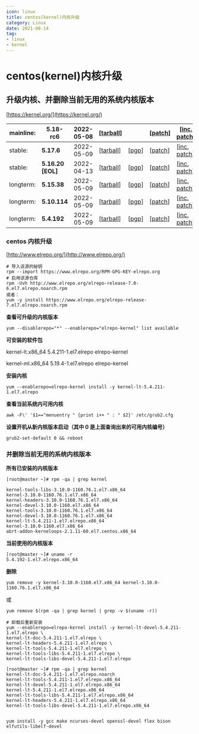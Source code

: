 ```yaml
---
icon: linux
title: centos(kernel)内核升级
category: Linux
date: 2021-08-14
tag:
- linux
- kernel
---
```



<!-- more -->


# centos(kernel)内核升级



## 升级内核、并删除当前无用的系统内核版本

[https://kernel.org/](https://kernel.org/)

| mainline: | **5.18-rc6**      | 2022-05-08 | [[tarball](https://git.kernel.org/torvalds/t/linux-5.18-rc6.tar.gz)]            |                                                                               | [[patch](https://git.kernel.org/torvalds/p/v5.18-rc6/v5.17)]              | [[inc. patch](https://git.kernel.org/torvalds/p/v5.18-rc6/v5.18-rc5)]                   | [[view diff](https://git.kernel.org/torvalds/ds/v5.18-rc6/v5.18-rc5)] | [[browse](https://git.kernel.org/torvalds/h/v5.18-rc6)] |                                                                                |
|-----------|-------------------|------------|---------------------------------------------------------------------------------|-------------------------------------------------------------------------------|---------------------------------------------------------------------------|-----------------------------------------------------------------------------------------|-----------------------------------------------------------------------|---------------------------------------------------------|--------------------------------------------------------------------------------|
| stable:   | **5.17.6**        | 2022-05-09 | [[tarball](https://cdn.kernel.org/pub/linux/kernel/v5.x/linux-5.17.6.tar.xz)]   | [[pgp](https://cdn.kernel.org/pub/linux/kernel/v5.x/linux-5.17.6.tar.sign)]   | [[patch](https://cdn.kernel.org/pub/linux/kernel/v5.x/patch-5.17.6.xz)]   | [[inc. patch](https://cdn.kernel.org/pub/linux/kernel/v5.x/incr/patch-5.17.5-6.xz)]     | [[view diff](https://git.kernel.org/stable/ds/v5.17.6/v5.17.5)]       | [[browse](https://git.kernel.org/stable/h/v5.17.6)]     | [[changelog](https://cdn.kernel.org/pub/linux/kernel/v5.x/ChangeLog-5.17.6)]   |
| stable:   | **5.16.20 [EOL]** | 2022-04-13 | [[tarball](https://cdn.kernel.org/pub/linux/kernel/v5.x/linux-5.16.20.tar.xz)]  | [[pgp](https://cdn.kernel.org/pub/linux/kernel/v5.x/linux-5.16.20.tar.sign)]  | [[patch](https://cdn.kernel.org/pub/linux/kernel/v5.x/patch-5.16.20.xz)]  | [[inc. patch](https://cdn.kernel.org/pub/linux/kernel/v5.x/incr/patch-5.16.19-20.xz)]   | [[view diff](https://git.kernel.org/stable/ds/v5.16.20/v5.16.19)]     | [[browse](https://git.kernel.org/stable/h/v5.16.20)]    | [[changelog](https://cdn.kernel.org/pub/linux/kernel/v5.x/ChangeLog-5.16.20)]  |
| longterm: | **5.15.38**       | 2022-05-09 | [[tarball](https://cdn.kernel.org/pub/linux/kernel/v5.x/linux-5.15.38.tar.xz)]  | [[pgp](https://cdn.kernel.org/pub/linux/kernel/v5.x/linux-5.15.38.tar.sign)]  | [[patch](https://cdn.kernel.org/pub/linux/kernel/v5.x/patch-5.15.38.xz)]  | [[inc. patch](https://cdn.kernel.org/pub/linux/kernel/v5.x/incr/patch-5.15.37-38.xz)]   | [[view diff](https://git.kernel.org/stable/ds/v5.15.38/v5.15.37)]     | [[browse](https://git.kernel.org/stable/h/v5.15.38)]    | [[changelog](https://cdn.kernel.org/pub/linux/kernel/v5.x/ChangeLog-5.15.38)]  |
| longterm: | **5.10.114**      | 2022-05-09 | [[tarball](https://cdn.kernel.org/pub/linux/kernel/v5.x/linux-5.10.114.tar.xz)] | [[pgp](https://cdn.kernel.org/pub/linux/kernel/v5.x/linux-5.10.114.tar.sign)] | [[patch](https://cdn.kernel.org/pub/linux/kernel/v5.x/patch-5.10.114.xz)] | [[inc. patch](https://cdn.kernel.org/pub/linux/kernel/v5.x/incr/patch-5.10.113-114.xz)] | [[view diff](https://git.kernel.org/stable/ds/v5.10.114/v5.10.113)]   | [[browse](https://git.kernel.org/stable/h/v5.10.114)]   | [[changelog](https://cdn.kernel.org/pub/linux/kernel/v5.x/ChangeLog-5.10.114)] |
| longterm: | **5.4.192**       | 2022-05-09 | [[tarball](https://cdn.kernel.org/pub/linux/kernel/v5.x/linux-5.4.192.tar.xz)]  | [[pgp](https://cdn.kernel.org/pub/linux/kernel/v5.x/linux-5.4.192.tar.sign)]  | [[patch](https://cdn.kernel.org/pub/linux/kernel/v5.x/patch-5.4.192.xz)]  | [[inc. patch](https://cdn.kernel.org/pub/linux/kernel/v5.x/incr/patch-5.4.191-192.xz)]  | [[view diff](https://git.kernel.org/stable/ds/v5.4.192/v5.4.191)]     | [[browse](https://git.kernel.org/stable/h/v5.4.192)]    | [[changelog](https://cdn.kernel.org/pub/linux/kernel/v5.x/ChangeLog-5.4.192)]  |

### centos 内核升级

[http://www.elrepo.org/](http://www.elrepo.org/)

```shell
# 导入该源的秘钥
rpm --import https://www.elrepo.org/RPM-GPG-KEY-elrepo.org
# 启用该源仓库
rpm -Uvh http://www.elrepo.org/elrepo-release-7.0-6.el7.elrepo.noarch.rpm
或者：
yum -y install https://www.elrepo.org/elrepo-release-7.el7.elrepo.noarch.rpm
```

**查看可升级的内核版本**

```shell
yum --disablerepo="*" --enablerepo="elrepo-kernel" list available
```

**可安装的软件包**

kernel-lt.x86_64		5.4.211-1.el7.elrepo		elrepo-kernel

kernel-ml.x86_64		5.19.4-1.el7.elrepo		elrepo-kernel

**安装内核**

```shell
yum --enablerepo=elrepo-kernel install -y kernel-lt-5.4.211-1.el7.elrepo
```

**查看当前系统内可用内核**

```shell
awk -F\' '$1=="menuentry " {print i++ " : " $2}' /etc/grub2.cfg
```

**设置开机从新内核版本启动（其中 0 是上面查询出来的可用内核编号）**

```shell
grub2-set-default 0 && reboot
```

### 并删除当前无用的系统内核版本

**所有已安装的内核版本**

```shell
[root@master ~]# rpm -qa | grep kernel

kernel-tools-libs-3.10.0-1160.76.1.el7.x86_64
kernel-3.10.0-1160.76.1.el7.x86_64
kernel-headers-3.10.0-1160.76.1.el7.x86_64
kernel-devel-3.10.0-1160.el7.x86_64
kernel-tools-3.10.0-1160.76.1.el7.x86_64
kernel-devel-3.10.0-1160.76.1.el7.x86_64
kernel-lt-5.4.211-1.el7.elrepo.x86_64
kernel-3.10.0-1160.el7.x86_64
abrt-addon-kerneloops-2.1.11-60.el7.centos.x86_64
```

**当前使用的内核版本**

```shell
[root@master ~]# uname -r
5.4.192-1.el7.elrepo.x86_64
```

**删除**

```shell
yum remove -y kernel-3.10.0-1160.el7.x86_64 kernel-3.10.0-1160.76.1.el7.x86_64
```

或

```shell
yum remove $(rpm -qa | grep kernel | grep -v $(uname -r))

# 卸载后重新安装
yum --enablerepo=elrepo-kernel install -y kernel-lt-devel-5.4.211-1.el7.elrepo \
kernel-lt-doc-5.4.211-1.el7.elrepo \
kernel-lt-headers-5.4.211-1.el7.elrepo \
kernel-lt-tools-5.4.211-1.el7.elrepo \
kernel-lt-tools-libs-5.4.211-1.el7.elrepo \
kernel-lt-tools-libs-devel-5.4.211-1.el7.elrepo

[root@master ~]# rpm -qa | grep kernel
kernel-lt-doc-5.4.211-1.el7.elrepo.noarch
kernel-lt-tools-5.4.211-1.el7.elrepo.x86_64
kernel-lt-devel-5.4.211-1.el7.elrepo.x86_64
kernel-lt-5.4.211-1.el7.elrepo.x86_64
kernel-lt-tools-libs-5.4.211-1.el7.elrepo.x86_64
kernel-lt-headers-5.4.211-1.el7.elrepo.x86_64
kernel-lt-tools-libs-devel-5.4.211-1.el7.elrepo.x86_64


yum install -y gcc make ncurses-devel openssl-devel flex bison  elfutils-libelf-devel
```



